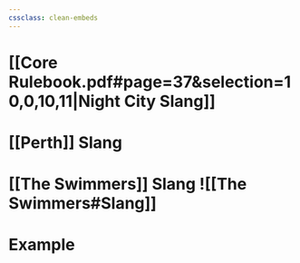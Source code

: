 ```yaml
---
cssclass: clean-embeds
---
```

# [[Core Rulebook.pdf#page=37&selection=10,0,10,11|Night City Slang]]
# [[Perth]] Slang
# [[The Swimmers]] Slang ![[The Swimmers#Slang]]
# Example